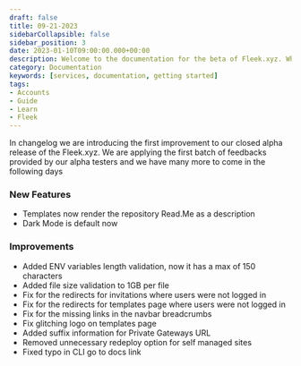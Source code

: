 ```yaml
---
draft: false
title: 09-21-2023
sidebarCollapsible: false
sidebar_position: 3
date: 2023-01-10T09:00:00.000+00:00
description: Welcome to the documentation for the beta of Fleek.xyz. Whether you are an expert or an absolute beginner, you'll find your answers here.
category: Documentation
keywords: [services, documentation, getting started]
tags:
- Accounts
- Guide
- Learn
- Fleek
---
```


In changelog we are introducing the first improvement to our closed alpha release of the Fleek.xyz. We are applying the first batch of feedbacks provided by our alpha testers and we have many more to come in the following days

### New Features

- Templates now render the repository Read.Me as a description
- Dark Mode is default now

### Improvements

- Added ENV variables length validation, now it has a max of 150 characters
- Added file size validation to 1GB per file
- Fix for the redirects for invitations where users were not logged in 
- Fix for the redirects for templates page where users were not logged in
- Fix for the missing links in the navbar breadcrumbs
- Fix glitching logo on templates page
- Added suffix information for Private Gateways URL
- Removed unnecessary redeploy option for self managed sites
- Fixed typo in CLI go to docs link
